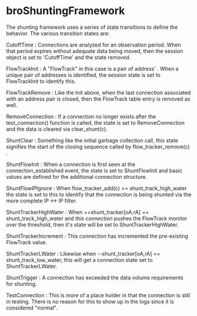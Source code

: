 broShuntingFramework
====================

The shunting framework uses a series of state transitions to define the behavior.  The various transition states are:

  CutoffTime : Connections are analyzed for an observation period.  When that period expires
      without adequate data being moved, then the session object is set to 'CutoffTime' and
      the state removed.

  FlowTrackInit : A "FlowTrack" in this case is a pair of address' .  When a unique pair of
      addresses is identified, the session state is set to FlowTrackInit to identify this.

  FlowTrackRemove : Like the Init above, when the last connection associated with an address
      pair is closed, then the FlowTrack table entry is removed as well.

  RemoveConnection : If a connection no longer exists after the test_connection() function is
      called, the state is set to RemoveConnection and the data is cleared via clear_shunt(c).

  ShuntClear : Something like the initial garbage collection call, this state signifies the start
      of the closing sequence called by flow_tracker_remove(c) .  

  ShuntFlowInit : When a connection is first seen at the connection_established event, the state is set
      to ShuntFlowInit and basic values are defined for the additional connection structure.

  ShuntFlowIPIgnore : When flow_tracker_add(c) >= shunt_track_high_water the state is set to this to
      identify that the connection is being shunted via the more complete IP <-> IP filter.

  ShuntTrackerHighWater :  When ++shunt_tracker[oA,rA] == shunt_track_high_water and *this connection* pushes the
      FlowTrack monitor over the threshold, then it's state will be set to ShuntTrackerHighWater.

  ShuntTrackerIncrement : This connection has incremented the pre-existing FlowTrack value.

  ShuntTrackerLWater :  Likewise when --shunt_tracker[oA,rA] == shunt_track_low_water, this will get a connection
      state set to ShuntTrackerLWater.

  ShuntTrigger : A connection has exceeded the data volume requirements for shunting.

  TestConnection : This is more of a place holder in that the connection is still in testing.  There is 
      no reason for this to show up in the logs since it is considered "normal".
